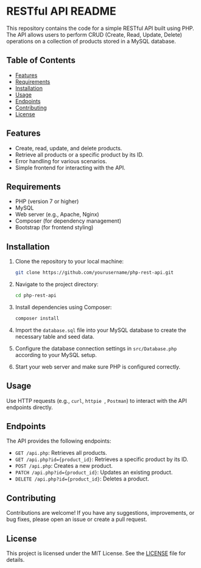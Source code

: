 # RESTful API README

This repository contains the code for a simple RESTful API built using PHP. The API allows users to perform CRUD (Create, Read, Update, Delete) operations on a collection of products stored in a MySQL database.

## Table of Contents

- [Features](#features)
- [Requirements](#requirements)
- [Installation](#installation)
- [Usage](#usage)
- [Endpoints](#endpoints)
- [Contributing](#contributing)
- [License](#license)

## Features

- Create, read, update, and delete products.
- Retrieve all products or a specific product by its ID.
- Error handling for various scenarios.
- Simple frontend for interacting with the API.

## Requirements

- PHP (version 7 or higher)
- MySQL
- Web server (e.g., Apache, Nginx)
- Composer (for dependency management)
- Bootstrap (for frontend styling)

## Installation

1. Clone the repository to your local machine:

   ```bash
   git clone https://github.com/yourusername/php-rest-api.git
   ```

2. Navigate to the project directory:

   ```bash
   cd php-rest-api
   ```

3. Install dependencies using Composer:

   ```bash
   composer install
   ```

4. Import the `database.sql` file into your MySQL database to create the necessary table and seed data.

5. Configure the database connection settings in `src/Database.php` according to your MySQL setup.

6. Start your web server and make sure PHP is configured correctly.

## Usage

Use HTTP requests (e.g., `curl`, `httpie `, `Postman`) to interact with the API endpoints directly.

## Endpoints

The API provides the following endpoints:

- `GET /api.php`: Retrieves all products.
- `GET /api.php?id={product_id}`: Retrieves a specific product by its ID.
- `POST /api.php`: Creates a new product.
- `PATCH /api.php?id={product_id}`: Updates an existing product.
- `DELETE /api.php?id={product_id}`: Deletes a product.

## Contributing

Contributions are welcome! If you have any suggestions, improvements, or bug fixes, please open an issue or create a pull request.

## License

This project is licensed under the MIT License. See the [LICENSE](http://github.com/joshosas/php-rest-api/LISCENCE) file for details.
